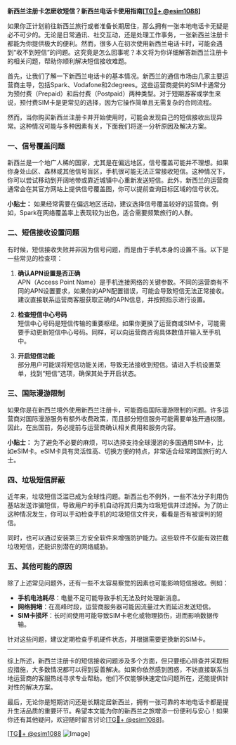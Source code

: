 **新西兰注册卡怎麽收短信？新西兰电话卡使用指南[[TG💪+ @esim1088](https://t.me/s/esim1088)]**

如果你正计划前往新西兰旅行或者准备长期居住，那么拥有一张本地电话卡无疑是必不可少的。无论是日常通讯、社交互动，还是处理工作事务，一张新西兰注册卡都能为你提供极大的便利。然而，很多人在初次使用新西兰电话卡时，可能会遇到“收不到短信”的问题。这究竟是怎么回事呢？本文将为你详细解答新西兰注册卡的相关问题，帮助你顺利解决短信接收难题。

首先，让我们了解一下新西兰电话卡的基本情况。新西兰的通信市场由几家主要运营商主导，包括Spark、Vodafone和2degrees。这些运营商提供的SIM卡通常分为预付费（Prepaid）和后付费（Postpaid）两种类型。对于短期游客或学生来说，预付费SIM卡是更常见的选择，因为它操作简单且无需复杂的合同流程。

然而，当你购买新西兰注册卡并开始使用时，可能会发现自己的短信接收出现异常。这种情况可能与多种因素有关，下面我们将逐一分析原因及解决方案。

### **一、信号覆盖问题**

新西兰是一个地广人稀的国家，尤其是在偏远地区，信号覆盖可能并不理想。如果你身处山区、森林或其他信号盲区，手机很可能无法正常接收短信。这种情况下，你可以尝试移动到开阔地带或靠近城镇中心重新发送短信。此外，新西兰的运营商通常会在其官方网站上提供信号覆盖图，你可以提前查询目标区域的信号状况。

**小贴士：**
如果经常需要在偏远地区活动，建议选择信号覆盖较好的运营商。例如，Spark在网络覆盖率上表现较为出色，适合需要频繁旅行的人群。

### **二、短信接收设置问题**

有时候，短信接收失败并非因为信号问题，而是由于手机本身的设置不当。以下是一些常见的检查项：

1. **确认APN设置是否正确**  
   APN（Access Point Name）是手机连接网络的关键参数。不同的运营商有不同的APN设置要求，如果你的APN配置错误，可能会导致短信无法正常接收。建议直接联系运营商客服获取正确的APN信息，并按照指示进行设置。

2. **检查短信中心号码**  
   短信中心号码是短信传输的重要枢纽。如果你更换了运营商或SIM卡，可能需要手动更新短信中心号码。同样，可以向运营商咨询具体数值并输入至手机中。

3. **开启短信功能**  
   部分用户可能误将短信功能关闭，导致无法接收到短信。请进入手机设置菜单，找到“短信”选项，确保其处于开启状态。

### **三、国际漫游限制**

如果你是在新西兰境外使用新西兰注册卡，可能面临国际漫游限制的问题。许多运营商对国际漫游服务有额外收费政策，而且部分短信服务可能需要单独开通权限。因此，在出国前，务必提前与运营商确认相关费用和服务内容。

**小贴士：**
为了避免不必要的麻烦，可以选择支持全球漫游的多国通用SIM卡，比如eSIM卡。eSIM卡具有灵活性高、切换方便的特点，非常适合经常跨国旅行的人士。

### **四、垃圾短信屏蔽**

近年来，垃圾短信泛滥已成为全球性问题。新西兰也不例外，一些不法分子利用伪基站发送诈骗短信，导致用户的手机自动将其归类为垃圾短信并过滤掉。为了防止这种情况发生，你可以手动检查手机的垃圾短信文件夹，看看是否有被误判的短信。

同时，也可以通过安装第三方安全软件来增强防护能力。这些软件不仅能有效拦截垃圾短信，还能识别潜在的网络威胁。

### **五、其他可能的原因**

除了上述常见问题外，还有一些不太容易察觉的因素也可能影响短信接收。例如：

- **手机电池耗尽**：电量不足可能导致手机无法及时处理新消息。
- **网络拥堵**：在高峰时段，运营商服务器可能因流量过大而延迟发送短信。
- **SIM卡损坏**：长时间使用可能导致SIM卡老化或物理损伤，进而影响数据传输。

针对这些问题，建议定期检查手机硬件状态，并根据需要更换新的SIM卡。

---

综上所述，新西兰注册卡的短信接收问题涉及多个方面，但只要细心排查并采取相应措施，大多数情况都可以得到妥善解决。如果你依然感到困惑，不妨直接联系当地运营商的客服热线寻求专业帮助。他们不仅能够快速定位问题所在，还能提供针对性的解决方案。

最后，无论你是短期访问还是长期定居新西兰，拥有一张可靠的本地电话卡都是提升生活品质的重要环节。希望本文能为你的新西兰之旅增添一份便利与安心！如果你还有其他疑问，欢迎随时留言讨论[[TG💪+ @esim1088](https://t.me/s/esim1088)]。

[[TG💪+ @esim1088](https://t.me/s/esim1088) ![Image](https://i.postimg.cc/4NQfJmqS/Snipaste-2025-05-13-00-14-12.png)]
